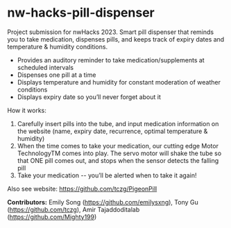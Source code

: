 # nw-hacks-pill-dispenser
Project submission for nwHacks 2023. Smart pill dispenser that reminds you to take medication, dispenses pills, and keeps track of expiry dates and temperature & humidity conditions. 

- Provides an auditory reminder to take medication/supplements at scheduled intervals
- Dispenses one pill at a time
- Displays temperature and humidity for constant moderation of weather conditions
- Displays expiry date so you’ll never forget about it


How it works:
1. Carefully insert pills into the tube, and input medication information on the website (name, expiry date, recurrence, optimal temperature & humidity)
2. When the time comes to take your medication, our cutting edge Motor TechnologyTM comes into play. The servo motor will shake the tube so that ONE pill comes out, and stops when the sensor detects the falling pill
3. Take your medication -- you’ll be alerted when to take it again!

Also see website: https://github.com/tczg/PigeonPill

**Contributors:** Emily Song (https://github.com/emilysxng), Tony Gu (https://github.com/tczg), Amir Tajaddoditalab (https://github.com/Mighty199)
